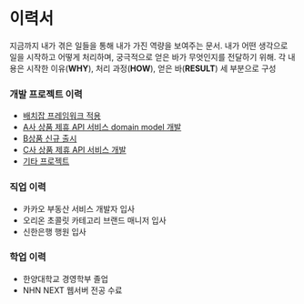# 이력서
지금까지 내가 겪은 일들을 통해 내가 가진 역량을 보여주는 문서.
내가 어떤 생각으로 일을 시작하고 어떻게 처리하며, 궁극적으로 얻은 바가 무엇인지를 전달하기 위해.
각 내용은 시작한 이유(**WHY**), 처리 과정(**HOW**), 얻은 바(**RESULT**) 세 부분으로 구성

### 개발 프로젝트 이력
- [배치잡 프레임워크 적용](https://github.com/unitimes/resume/blob/master/develop-project/spring-batch-framework.md)
- [A사 상품 제휴 API 서비스 domain model 개발](https://github.com/unitimes/resume/blob/master/develop-project/domain-model-for-api-a.md)
- [B상품 신규 출시](https://github.com/unitimes/resume/blob/master/develop-project/launching-product-b.md)
- [C사 상품 제휴 API 서비스 개발](https://github.com/unitimes/resume/blob/master/develop-project/cp-api-c.md)
- [기타 프로젝트](https://github.com/unitimes/resume/blob/master/develop-project/etc.md)
### 직업 이력
- 카카오 부동산 서비스 개발자 입사
- 오리온 초콜릿 카테고리 브랜드 매니저 입사
- 신한은행 행원 입사
### 학업 이력
- 한양대학교 경영학부 졸업
- NHN NEXT 웹서버 전공 수료

